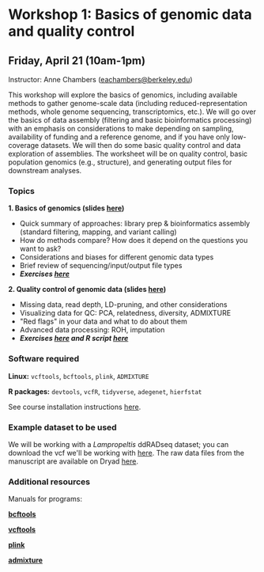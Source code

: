 
# Workshop 1: Basics of genomic data and quality control

## Friday, April 21 (10am-1pm)

Instructor: Anne Chambers (eachambers@berkeley.edu)

This workshop will explore the basics of genomics, including available methods to gather genome-scale data (including reduced-representation methods, whole genome sequencing, transcriptomics, etc.). We will go over the basics of data assembly (filtering and basic bioinformatics processing) with an emphasis on considerations to make depending on sampling, availability of funding and a reference genome, and if you have only low-coverage datasets. We will then do some basic quality control and data exploration of assemblies. The worksheet will be on quality control, basic population genomics (e.g., structure), and generating output files for downstream analyses.

### Topics

**1. Basics of genomics (slides [here](XXX))**
* Quick summary of approaches: library prep & bioinformatics assembly (standard filtering, mapping, and variant calling)
* How do methods compare? How does it depend on the questions you want to ask?
* Considerations and biases for different genomic data types
* Brief review of sequencing/input/output file types
* ***Exercises [here](https://github.com/eachambers/EvoGeno-Methods-Workshop/blob/main/Workshop1/Exercises/EvoGenomics_Ws1_Ex1.txt)***

**2. Quality control of genomic data (slides [here](XXX))**
* Missing data, read depth, LD-pruning, and other considerations
* Visualizing data for QC: PCA, relatedness, diversity, ADMIXTURE
* "Red flags" in your data and what to do about them
* Advanced data processing: ROH, imputation
* ***Exercises [here](https://github.com/eachambers/EvoGeno-Methods-Workshop/blob/main/Workshop1/Exercises/EvoGenomics_Ws1_Ex2.txt) and R script [here](https://github.com/eachambers/EvoGeno-Methods-Workshop/blob/main/Workshop1/Exercises/Workshop1_Exercise2.R)***

### Software required
**Linux:** `vcftools`, `bcftools`, `plink`, `ADMIXTURE`

**R packages:** `devtools`, `vcfR`, `tidyverse`, `adegenet`, `hierfstat`

See course installation instructions [here](https://docs.google.com/document/d/1J-HjigOT_Zeu1xv38uY6dttdloo8OQG2km_fr87qIMk/edit).

### Example dataset to be used

We will be working with a *Lampropeltis* ddRADseq dataset; you can download the vcf we'll be working with [here](https://github.com/eachambers/EvoGeno-Methods-Workshop/blob/main/Workshop1/Data/lampro.vcf). The raw data files from the manuscript are available on Dryad [here](https://datadryad.org/stash/dataset/doi:10.5061/dryad.9s4mw6mj8).

### Additional resources

Manuals for programs:

**[bcftools](https://samtools.github.io/bcftools/bcftools.html)**

**[vcftools](https://vcftools.sourceforge.net/man_latest.html)**

**[plink](https://www.cog-genomics.org/plink/1.9/)**

**[admixture](https://dalexander.github.io/admixture/admixture-manual.pdf)**
